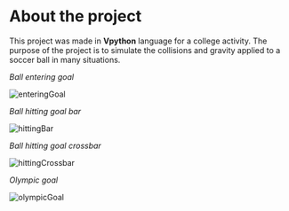 # About the project
This project was made in **Vpython** language for a college activity. The purpose of the project is to simulate the collisions and gravity applied to a soccer ball in many situations.

*Ball entering goal*

  ![enteringGoal](https://github.com/user-attachments/assets/ad1687e5-776d-46f4-b351-014b9008be2e)

*Ball hitting goal bar*

  ![hittingBar](https://github.com/user-attachments/assets/c833c486-89fa-4d02-81df-dc0a447086c3)

*Ball hitting goal crossbar*

  ![hittingCrossbar](https://github.com/user-attachments/assets/85c7e062-a6bf-4d51-984e-a6ecf97b5310)

*Olympic goal*

  ![olympicGoal](https://github.com/user-attachments/assets/24e2861d-c272-4fea-9e1c-5ab110ca3edb)
  

